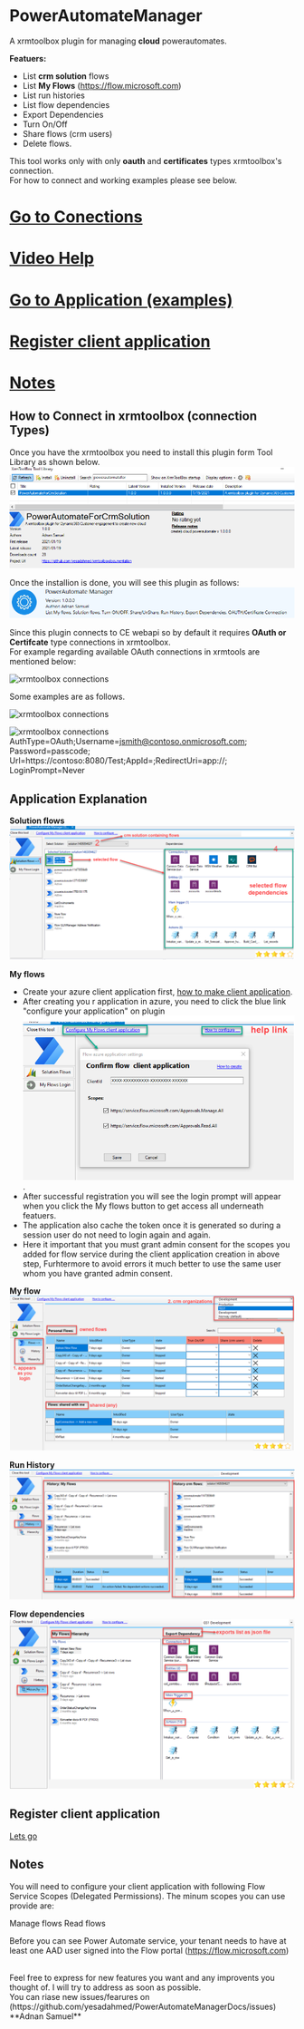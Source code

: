 # PowerAutomateManager
A xrmtoolbox plugin for managing **cloud** powerautomates.<br/>

**Featuers:**
* List **crm solution** flows
* List **My Flows** (https://flow.microsoft.com)
* List run histories
* List flow dependencies
* Export Dependencies
* Turn On/Off
* Share flows (crm users)
* Delete flows.

This tool works only with only **oauth** and **certificates** types xrmtoolbox's connection.
<br/>For how to connect and working examples please see below.<br/>
# [Go to Conections](#how-to-connect-in-xrmtoolbox-connection-types)<br/>
# [Video Help](#application-explanation)<br/>
# [Go to Application (examples)](#application-explanation)<br/>
# [Register client application](#register-client-application-1)<br/>
# [Notes](#notes-1)<br/>


## How to Connect in xrmtoolbox (connection Types)
Once you have the xrmtoolbox you need to install this plugin form Tool Library as shown below.<br/>
![xrmtoolbox connections](https://github.com/yesadahmed/xrmtoolboxdocumentation/blob/main/pics/library.PNG)

Once the installion is done, you will see this plugin as follows:
![xrmtoolbox connections](https://raw.githubusercontent.com/yesadahmed/PowerAutomateManagerDocs/main/readme/pane.PNG)

Since this plugin connects to CE webapi so by default it requires **OAuth or Certifcate** type connections in xrmtoolbox.
<br/>For example regarding available OAuth connections in xrmtools are mentioned below:

![xrmtoolbox connections](https://github.com/yesadahmed/xrmtoolboxAddins/raw/main/JsonToCSharp/images/Conn1.png)

Some examples are as follows.

![xrmtoolbox connections](https://github.com/yesadahmed/xrmtoolboxAddins/blob/main/JsonToCSharp/images/sdkcontrol.png)

![xrmtoolbox connections](https://github.com/yesadahmed/xrmtoolboxAddins/blob/main/JsonToCSharp/images/conneciont.PNG)
 AuthType=OAuth;Username=jsmith@contoso.onmicrosoft.com; Password=passcode;
Url=https://contoso:8080/Test;AppId=<GUID>;RedirectUri=app://<GUID>; LoginPrompt=Never
 
## Application Explanation
 
**Solution flows**
 ![solution flows](https://raw.githubusercontent.com/yesadahmed/PowerAutomateManagerDocs/main/readme/solutionflows.png)
 
 **My flows**
 * Create your azure client application first, [how to make client application](#register-client-application-1).
 * After creating you r application in azure, you need to click the blue link "configure your application" on plugin ![configure](https://raw.githubusercontent.com/yesadahmed/PowerAutomateManagerDocs/main/readme/setclientapp.png).
 * After successful registration you will see the login prompt will appear when you click the My flows button to get access all underneath featuers.
 * The application also cache the token once it is generated so during a session user do not need to login again and again.
 * Here it important that you must grant admin consent for the scopes you added for flow service during the client application creation in above step,
  Furhtermore to avoid errors it much better to use the same user whom you have granted admin consent.

**My flow** <br/>
![my flows](https://raw.githubusercontent.com/yesadahmed/PowerAutomateManagerDocs/main/readme/myflows.png)
 
 **Run History**
 ![flows history](https://raw.githubusercontent.com/yesadahmed/PowerAutomateManagerDocs/main/readme/history.png)
 
 **Flow dependencies**
  ![flows dependencies](https://raw.githubusercontent.com/yesadahmed/PowerAutomateManagerDocs/main/readme/dependencies.png)
  
## Register client application

[Lets go](https://htmlpreview.github.io/?https://github.com/yesadahmed/PowerAutomateManagerDocs/blob/main/readme/registerapp.html)

## Notes

You will need to configure your client application with following Flow Service Scopes (Delegated Permissions).
The minum scopes you can use provide are:

Manage flows
Read flows

Before you can see Power Automate service, your tenant needs to have at least one AAD user signed into the Flow portal (https://flow.microsoft.com)
   
   
<br/>
Feel free to express for new features you want and any improvents you thought of.
I will try to address as soon as possible.<br/>
You can riase new issues/fearures on (https://github.com/yesadahmed/PowerAutomateManagerDocs/issues)
<br/>
**Adnan Samuel**   
   
   
   

  

